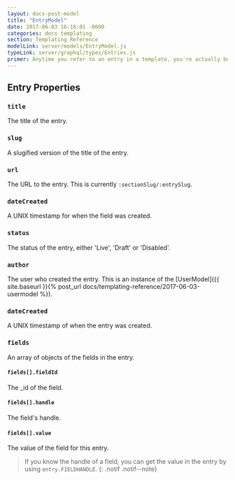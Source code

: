 ```yaml
---
layout: docs-post-model
title: "EntryModel"
date: 2017-06-03 16:16:01 -0600
categories: docs templating
section: Templating Reference
modelLink: server/models/EntryModel.js
typeLink: server/graphql/types/Entries.js
primer: Anytime you refer to an entry in a template, you're actually being provided with an EntryModel object.
---
```


## Entry Properties

### `title`
The title of the entry.

### `slug`
A slugified version of the title of the entry.

### `url`
The URL to the entry. This is currently `:sectionSlug/:entrySlug`.

### `dateCreated`
A UNIX timestamp for when the field was created.

### `status`
The status of the entry, either 'Live', 'Draft' or 'Disabled'.

### `author`
The user who created the entry. This is an instance of the [UserModel]({{ site.baseurl }}{% post_url docs/templating-reference/2017-06-03-usermodel %}).

### `dateCreated`
A UNIX timestamp of when the entry was created.

### `fields`
An array of objects of the fields in the entry.

#### `fields[].fieldId`
The _id of the field.

#### `fields[].handle`
The field's handle.

#### `fields[].value`
The value of the field for this entry.

> If you know the handle of a field, you can get the value in the entry by using `entry.FIELDHANDLE`.
{: .notif .notif--note}